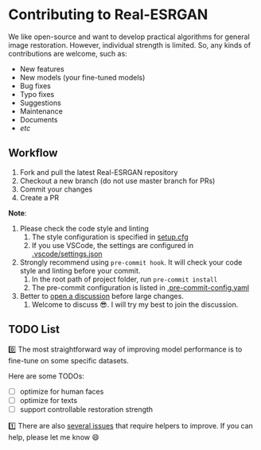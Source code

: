# Contributing to Real-ESRGAN

We like open-source and want to develop practical algorithms for general image restoration. However, individual strength is limited. So, any kinds of contributions are welcome, such as:

- New features
- New models (your fine-tuned models)
- Bug fixes
- Typo fixes
- Suggestions
- Maintenance
- Documents
- *etc*

## Workflow

1. Fork and pull the latest Real-ESRGAN repository
1. Checkout a new branch (do not use master branch for PRs)
1. Commit your changes
1. Create a PR

**Note**:

1. Please check the code style and linting
    1. The style configuration is specified in [setup.cfg](setup.cfg)
    1. If you use VSCode, the settings are configured in [.vscode/settings.json](.vscode/settings.json)
1. Strongly recommend using `pre-commit hook`. It will check your code style and linting before your commit.
    1. In the root path of project folder, run `pre-commit install`
    1. The pre-commit configuration is listed in [.pre-commit-config.yaml](.pre-commit-config.yaml)
1. Better to [open a discussion](https://github.com/xinntao/Real-ESRGAN/discussions) before large changes.
    1. Welcome to discuss :sunglasses:. I will try my best to join the discussion.

## TODO List

:zero: The most straightforward way of improving model performance is to fine-tune on some specific datasets.

Here are some TODOs:

- [ ] optimize for human faces
- [ ] optimize for texts
- [ ] support controllable restoration strength

:one: There are also [several issues](https://github.com/xinntao/Real-ESRGAN/issues) that require helpers to improve. If you can help, please let me know :smile:

